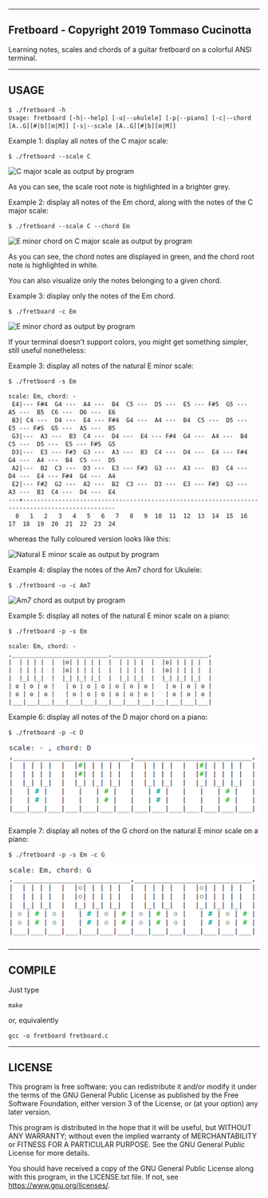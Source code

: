 ----------------------------------------------------------------------
Fretboard - Copyright 2019 Tommaso Cucinotta
----------------------------------------------------------------------
Learning notes, scales and chords of a guitar fretboard on a colorful
ANSI terminal.



----------------------------------------------------------------------
USAGE
----------------------------------------------------------------------

```
$ ./fretboard -h
Usage: fretboard [-h|--help] [-u|--ukulele] [-p|--piano] [-c|--chord [A..G][#|b][m|M]] [-s|--scale [A..G][#|b][m|M]]
```

Example 1: display all notes of the C major scale:

```
$ ./fretboard --scale C
```

![C major scale as output by program](fretboard-C.png)

As you can see, the scale root note is highlighted in a brighter grey.


Example 2: display all notes of the Em chord, along with the notes of
the C major scale:

```
$ ./fretboard --scale C --chord Em
```

![E minor chord on C major scale as output by program](fretboard-C-Em.png)

As you can see, the chord notes are displayed in green, and the chord root
note is highlighted in white.

You can also visualize only the notes belonging to a given chord.

Example 3: display only the notes of the Em chord.
```
$ ./fretboard -c Em
```
![E minor chord as output by program](fretboard-chord-Em.png)


If your terminal doesn't support colors, you might get something
simpler, still useful nonetheless:

Example 3: display all notes of the natural E minor scale:

```
$ ./fretboard -s Em
```
```
scale: Em, chord: - 
 E4|--- F#4  G4 ---  A4 ---  B4  C5 ---  D5 ---  E5 --- F#5  G5 ---  A5 ---  B5  C6 ---  D6 ---  E6 
 B3| C4 ---  D4 ---  E4 --- F#4  G4 ---  A4 ---  B4  C5 ---  D5 ---  E5 --- F#5  G5 ---  A5 ---  B5 
 G3|---  A3 ---  B3  C4 ---  D4 ---  E4 --- F#4  G4 ---  A4 ---  B4  C5 ---  D5 ---  E5 --- F#5  G5 
 D3|---  E3 --- F#3  G3 ---  A3 ---  B3  C4 ---  D4 ---  E4 --- F#4  G4 ---  A4 ---  B4  C5 ---  D5 
 A2|---  B2  C3 ---  D3 ---  E3 --- F#3  G3 ---  A3 ---  B3  C4 ---  D4 ---  E4 --- F#4  G4 ---  A4 
 E2|--- F#2  G2 ---  A2 ---  B2  C3 ---  D3 ---  E3 --- F#3  G3 ---  A3 ---  B3  C4 ---  D4 ---  E4 
---+------------------------------------------------------------------------------------------------
  0   1   2   3   4   5   6   7   8   9  10  11  12  13  14  15  16  17  18  19  20  21  22  23  24 
```

whereas the fully coloured version looks like this:

![Natural E minor scale as output by program](fretboard-Em.png)

Example 4: display the notes of the Am7 chord for Ukulele:

```
$ ./fretboard -u -c Am7
```
![Am7 chord as output by program](fretboard-uk-chord-Am7.png)


Example 5: display all notes of the natural E minor scale on a piano:
```
$ ./fretboard -p -s Em
```
```
scale: Em, chord: -
,___________________________,___________________________, 
|  | | | |  |  |o| | | | |  |  | | | |  |  |o| | | | |  | 
|  | | | |  |  |o| | | | |  |  | | | |  |  |o| | | | |  | 
|  |_| |_|  |  |_| |_| |_|  |  |_| |_|  |  |_| |_| |_|  | 
| o | o | o |   | o | o | o | o | o | o |   | o | o | o | 
| o | o | o |   | o | o | o | o | o | o |   | o | o | o | 
|___|___|___|___|___|___|___|___|___|___|___|___|___|___|
```


Example 6: display all notes of the D major chord on a piano:
```
$ ./fretboard -p -c D
```
![D chord for piano as output by program](piano-chord-D.png)


Example 7: display all notes of the G chord on the natural E minor scale on a piano:
```
$ ./fretboard -p -s Em -c G
```
![G chord on Em scale for piano as output by program](piano-Em-chord-G.png)



----------------------------------------------------------------------
COMPILE
----------------------------------------------------------------------

Just type
```
make
```
or, equivalently
```
gcc -o fretboard fretboard.c
```


----------------------------------------------------------------------
LICENSE
----------------------------------------------------------------------

This program is free software: you can redistribute it and/or modify
it under the terms of the GNU General Public License as published by
the Free Software Foundation, either version 3 of the License, or
(at your option) any later version.

This program is distributed in the hope that it will be useful,
but WITHOUT ANY WARRANTY; without even the implied warranty of
MERCHANTABILITY or FITNESS FOR A PARTICULAR PURPOSE.  See the
GNU General Public License for more details.

You should have received a copy of the GNU General Public License
along with this program, in the LICENSE.txt file.  If not, see
<https://www.gnu.org/licenses/>.
